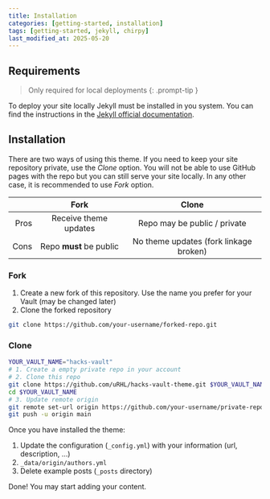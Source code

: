 ```yaml
---
title: Installation
categories: [getting-started, installation]
tags: [getting-started, jekyll, chirpy]
last_modified_at: 2025-05-20
---
```

## Requirements

> Only required for local deployments
{: .prompt-tip }

To deploy your site locally Jekyll must be installed in you system. You can find the instructions in the [Jekyll official documentation]((https://jekyllrb.com/docs/installation/)).

## Installation

There are two ways of using this theme. If you need to keep your site repository private, use the *Clone* option. You will not be able to use GitHub pages with the repo but you can still serve your site locally. In any other case, it is recommended to use *Fork* option.


|    |         Fork            |                 Clone                  |
|---:|:-----------------------:|:--------------------------------------:|
|Pros| Receive theme updates   | Repo may be public / private           |
|Cons| Repo **must** be public | No theme updates (fork linkage broken) |


### Fork

1. Create a new fork of this repository. Use the name you prefer for your Vault (may be changed later)
2. Clone the forked repository

```bash
git clone https://github.com/your-username/forked-repo.git
```

### Clone

```bash
YOUR_VAULT_NAME="hacks-vault"
# 1. Create a empty private repo in your account
# 2. Clone this repo
git clone https://github.com/uRHL/hacks-vault-theme.git $YOUR_VAULT_NAME$
cd $YOUR_VAULT_NAME
# 3. Update remote origin
git remote set-url origin https://github.com/your-username/private-repo.git
git push -u origin main
```

Once you have installed the theme:
1. Update the configuration (`_config.yml`) with your information (url, description, ...)
2. `_data/origin/authors.yml`
2. Delete example posts (`_posts` directory)

Done! You may start adding your content.
